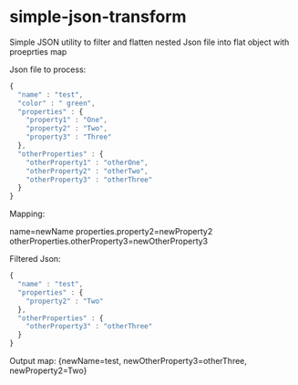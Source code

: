# simple-json-transform

Simple JSON utility to filter and flatten nested Json file into flat object with proeprties map

Json file to process:

```javascript
{
  "name" : "test",
  "color" : " green",
  "properties" : {
    "property1" : "One",
    "property2" : "Two",
    "property3" : "Three"
  },
  "otherProperties" : {
    "otherProperty1" : "otherOne",
    "otherProperty2" : "otherTwo",
    "otherProperty3" : "otherThree"
  }
}
```
Mapping:

name=newName
properties.property2=newProperty2
otherProperties.otherProperty3=newOtherProperty3

Filtered Json:

```javascript
{
  "name" : "test",
  "properties" : {
    "property2" : "Two"
  },
  "otherProperties" : {
    "otherProperty3" : "otherThree"
  }
}
```
Output map:
{newName=test, newOtherProperty3=otherThree, newProperty2=Two}
